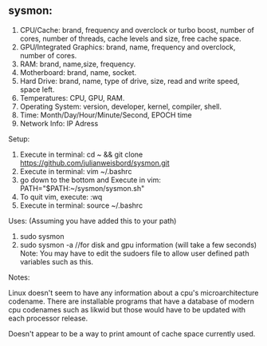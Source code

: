 sysmon:
---

1. CPU/Cache:
  brand, frequency and overclock or turbo boost, number of cores,
  number of threads, cache levels and size, free cache space.
2. GPU/Integrated Graphics:
  brand, name, frequency and overclock, number of cores.
3. RAM:
  brand, name,size, frequency.
4. Motherboard:
  brand, name, socket.
5. Hard Drive:
  brand, name, type of drive, size, read and write speed, space left.
6. Temperatures:
  CPU, GPU, RAM.
7. Operating System:
  version, developer, kernel, compiler, shell.
8. Time:
  Month/Day/Hour/Minute/Second, EPOCH time
9. Network Info:
    IP Adress

Setup:
  1. Execute in terminal: cd ~ && git clone https://github.com/julianweisbord/sysmon.git
  2. Execute in terminal: vim ~/.bashrc
  3. go down to the bottom and Execute in vim: PATH="$PATH:~/sysmon/sysmon.sh"
  4. To quit vim, execute: :wq
  5. Execute in terminal: source ~/.bashrc


Uses:
(Assuming you have added this to your path)
  1. sudo sysmon
  2. sudo sysmon -a //for disk and gpu information (will take a few seconds)
Note: You may have to edit the sudoers file to allow user defined path variables such as this.

Notes:

Linux doesn't seem to have any information about a cpu's microarchitecture codename.
There are installable programs that have a database of modern cpu codenames such as likwid
 but those would have to be updated with each processor release.

 Doesn't appear to be a way to print amount of cache space currently used.
